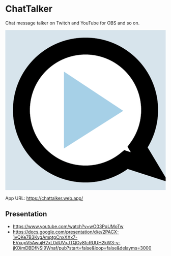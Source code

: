 # ChatTalker

Chat message talker on Twitch and YouTube for OBS and so on.

[![ChatTalker Logo](/src/icon.png "ChatTaler Logo")](https://chattalker.web.app/)

App URL: <https://chattalker.web.app/>

## Presentation

- <https://www.youtube.com/watch?v=wO03PqUMoTw>
- <https://docs.google.com/presentation/d/e/2PACX-1vQKe7B3KvgAmptgCnxXXx7-EVxupV5AwujH2xL0dUVxJTQOy8fcRUUH2kW3-y-jKOimDBDfNSl9Wnaf/pub?start=false&loop=false&delayms=3000>
